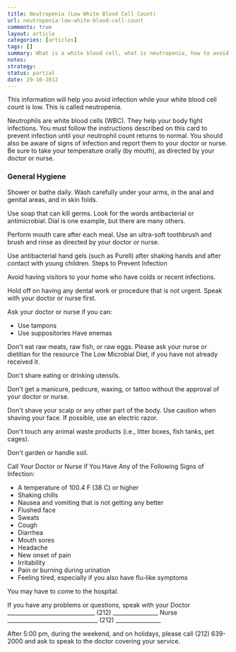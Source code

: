 ```yaml
---
title: Neutropenia (Low White Blood Cell Count)
url: neutropenia-low-white-blood-cell-count
comments: true
layout: article
categories: [articles]
tags: []
summary: What is a white blood cell, what is neutropenia, how to avoid infections, personal care, washing, hygeine, what not to eat, symptoms to watch out for. Who to contact if you have issues. 
notes:
strategy:
status: partial
date: 29-10-2012
---
```

This information will help you avoid infection while your white blood cell count is low. This is called neutropenia.

Neutrophils are white blood cells (WBC). They help your body fight infections. You must follow the instructions described on this card to prevent infection until your neutrophil count returns to normal. You should also be aware of signs of infection and report them to your doctor or nurse. Be sure to take your temperature orally (by mouth), as directed by your doctor or nurse.

### General Hygiene
Shower or bathe daily. Wash carefully under your arms, in the anal and genital areas, and in skin folds.

Use soap that can kill germs. Look for the words antibacterial or antimicrobial. Dial is one example, but there are many others.

Perform mouth care after each meal. Use an ultra-soft toothbrush and brush and rinse as directed by your doctor or nurse.

Use antibacterial hand gels (such as Purell) after shaking hands and after contact with young children.
Steps to Prevent Infection

Avoid having visitors to your home who have colds or recent infections.

Hold off on having any dental work or procedure that is not urgent. Speak with your doctor or nurse first.

Ask your doctor or nurse if you can:

* Use tampons
* Use suppositories  Have enemas
 
Don't eat raw meats, raw fish, or raw eggs. Please ask your nurse or dietitian for the resource The Low Microbial Diet, if you have not already received it.

Don't share eating or drinking utensils.

Don't get a manicure, pedicure, waxing, or tattoo without the approval of your doctor or nurse.

Don't shave your scalp or any other part of the body. Use caution when shaving your face. If possible, use an electric razor.

Don't touch any animal waste products (i.e., litter boxes, fish tanks, pet cages).

Don't garden or handle soil.

Call Your Doctor or Nurse if You Have Any of the Following Signs of Infection:
* A temperature of 100.4 F (38 C) or higher
* Shaking chills
* Nausea and vomiting that is not getting any better
* Flushed face
* Sweats
* Cough
* Diarrhea
* Mouth sores
* Headache
* New onset of pain
* Irritability
* Pain or burning during urination
* Feeling tired, especially if you also have flu-like symptoms

You may have to come to the hospital.

If you have any problems or questions, speak with your
Doctor _______________________________ (212) ________________
Nurse ________________________________ (212) ________________

After 5:00 pm, during the weekend, and on holidays, please call (212) 639-2000 and ask to speak to the doctor covering your service.